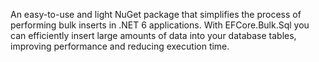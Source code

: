 ﻿An easy-to-use and light NuGet package that simplifies the process of performing bulk inserts in .NET 6 applications. With EFCore.Bulk.Sql you can efficiently insert large amounts of data into your database tables, improving performance and reducing execution time.
